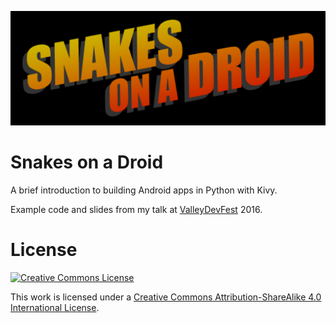 ![Snakes on a Droid](snakes-on-a-droid.png)

Snakes on a Droid
=================

A brief introduction to building Android apps in Python with Kivy.

Example code and slides from my talk at [ValleyDevFest](http://valleydevfest.com) 2016.

License
=======

[![Creative Commons License][cc-badge]][cc-url]

This work is licensed under a [Creative Commons Attribution-ShareAlike 4.0 International License][cc-url].

[cc-url]: http://creativecommons.org/licenses/by-sa/4.0/
[cc-badge]: https://i.creativecommons.org/l/by-sa/4.0/88x31.png

